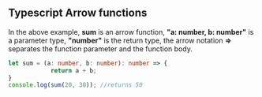## Typescript Arrow functions
In the above example, **sum** is an arrow function, **"a: number, b: number"** is a parameter type, **"number"** is the return type, the arrow notation **=>** separates the function parameter and the function body.
```typescript
let sum = (a: number, b: number): number => {  
            return a + b;  
}  
console.log(sum(20, 30)); //returns 50  
```
